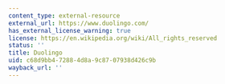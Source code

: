```yaml
---
content_type: external-resource
external_url: https://www.duolingo.com/
has_external_license_warning: true
license: https://en.wikipedia.org/wiki/All_rights_reserved
status: ''
title: Duolingo
uid: c68d9bb4-7288-4d8a-9c87-07938d426c9b
wayback_url: ''
---
```

